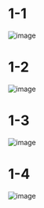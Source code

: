 # 1-1

![image](https://github.com/user-attachments/assets/6156e797-9fce-4775-839b-8965898253a6)

# 1-2

![image](https://github.com/user-attachments/assets/8239bd52-2a79-404d-91eb-5525b6f385be)

# 1-3

![image](https://github.com/user-attachments/assets/f2e71114-040d-4c4a-940a-c71bfcf4d963)

# 1-4

![image](https://github.com/user-attachments/assets/27041d7e-ea16-471c-9d29-fb2691c6f022)

